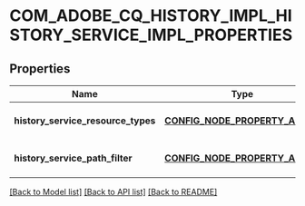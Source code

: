 # COM_ADOBE_CQ_HISTORY_IMPL_HISTORY_SERVICE_IMPL_PROPERTIES

## Properties
Name | Type | Description | Notes
------------ | ------------- | ------------- | -------------
**history_service_resource_types** | [**CONFIG_NODE_PROPERTY_ARRAY**](configNodePropertyArray.md) |  | [optional] [default to null]
**history_service_path_filter** | [**CONFIG_NODE_PROPERTY_ARRAY**](configNodePropertyArray.md) |  | [optional] [default to null]

[[Back to Model list]](../README.md#documentation-for-models) [[Back to API list]](../README.md#documentation-for-api-endpoints) [[Back to README]](../README.md)


